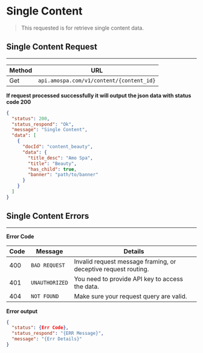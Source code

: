 # Single Content

> This requested is for retrieve single content data.

## Single Content Request

---

| Method | URL |
|-----------|---------|
| Get    | `api.amospa.com/v1/content/{content_id}`     |

__If request processed successfully it will output the json data with status code 200__

```json
{
  "status": 200,
  "status_respond": "Ok",
  "message": "Single Content",
  "data": [
    {
      "docId": "content_beauty",
      "data": {
        "title_desc": "Amo Spa",
        "title": "Beauty",
        "has_child": true,
        "banner": "path/to/banner"
      }
    }
  ]
}
```

## Single Content Errors

---

__Error Code__

| Code | Message | Details     |
|-----------|--------------|---|
| 400       | ``BAD REQUEST``  | Invalid request message framing, or deceptive request routing.
| 401       | ``UNAUTHORIZED`` | You need to provide API key to access the data.
| 404       | ``NOT FOUND``    | Make sure your request query are valid.

__Error output__

```json
{
  "status": {Err Code},
  "status_respond": "{ERR Message}",
  "message": "{Err Details}"
}
```

&nbsp;

&nbsp;

&nbsp;

&nbsp;

&nbsp;

&nbsp;

&nbsp;

&nbsp;

&nbsp;